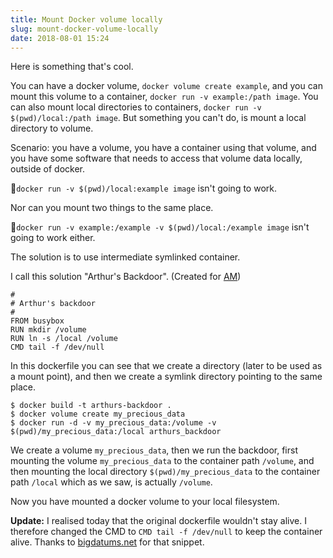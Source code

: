 ```yaml
---
title: Mount Docker volume locally
slug: mount-docker-volume-locally
date: 2018-08-01 15:24
---
```


Here is something that's cool.

You can have a docker volume, `docker volume create example`, and you can mount this volume to a container, `docker run -v example:/path image`. You can also mount local directories to containers, `docker run -v $(pwd)/local:/path image`. But something you can't do, is mount a local directory to volume.

Scenario: you have a volume, you have a container using that volume, and you have some software that needs to access that volume data locally, outside of docker.

🚫`docker run -v $(pwd)/local:example image` isn't going to work.

Nor can you mount two things to the same place.

🚫`docker run -v example:/example -v $(pwd)/local:/example image` isn't going to work either.

The solution is to use intermediate symlinked container.

I call this solution "Arthur's Backdoor". (Created for [AM](https://twitter.com/ArthurMingard))

```
#
# Arthur's backdoor
#
FROM busybox
RUN mkdir /volume
RUN ln -s /local /volume
CMD tail -f /dev/null
```

In this dockerfile you can see that we create a directory (later to be used as a mount point), and then we create a symlink directory pointing to the same place.

```
$ docker build -t arthurs-backdoor .
$ docker volume create my_precious_data
$ docker run -d -v my_precious_data:/volume -v $(pwd)/my_precious_data:/local arthurs_backdoor
```

We create a volume `my_precious_data`, then we run the backdoor, first mounting the volume `my_precious_data` to the container path `/volume`, and then mounting the local directory `$(pwd)/my_precious_data` to the container path `/local` which as we saw, is actually `/volume`.

Now you have mounted a docker volume to your local filesystem.

**Update:** I realised today that the original dockerfile wouldn't stay alive. I therefore changed the CMD to `CMD tail -f /dev/null` to keep the container alive. Thanks to [bigdatums.net](http://bigdatums.net/2017/11/07/how-to-keep-docker-containers-running/) for that snippet.
